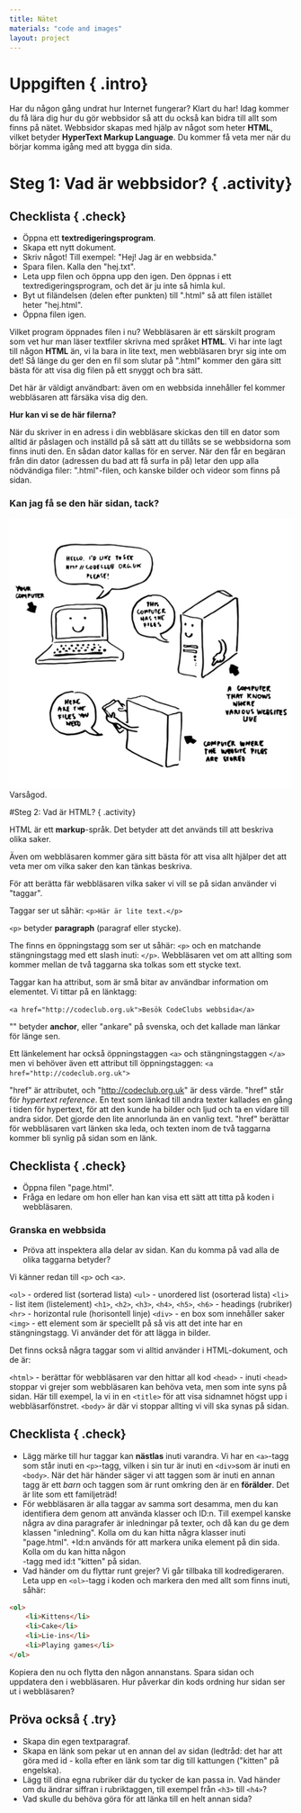 ```yaml
---
title: Nätet
materials: "code and images"
layout: project
---
```


# Uppgiften { .intro}

Har du någon gång undrat hur Internet fungerar? Klart du har! Idag kommer du få lära dig hur du gör webbsidor så att du också kan bidra till allt som finns på nätet. Webbsidor skapas med hjälp av något som heter __HTML__, vilket betyder __HyperText Markup Language__. Du kommer få veta mer när du börjar komma igång med att bygga din sida.

# Steg 1: Vad är webbsidor? { .activity}

## Checklista { .check}

+ Öppna ett __textredigeringsprogram__.
+ Skapa ett nytt dokument.
+ Skriv något! Till exempel: "Hej! Jag är en webbsida."
+ Spara filen. Kalla den "hej.txt".
+ Leta upp filen och öppna upp den igen. Den öppnas i ett textredigeringsprogram, och det är ju inte så himla kul.
+ Byt ut filändelsen (delen efter punkten) till ".html" så att filen istället heter "hej.html".
+ Öppna filen igen.

Vilket program öppnades filen i nu? Webbläsaren är ett särskilt program som vet hur man läser textfiler skrivna med språket __HTML__. Vi har inte lagt till någon __HTML__ än, vi la bara in lite text, men webbläsaren bryr sig inte om det! Så länge du ger den en fil som slutar på ".html" kommer den gära sitt bästa för att visa dig filen på ett snyggt och bra sätt.

Det här är väldigt användbart: även om en webbsida innehåller fel kommer webbläsaren att färsäka visa dig den.

__Hur kan vi se de här filerna?__

När du skriver in en adress i din webbläsare skickas den till en dator som alltid är påslagen och inställd på så sätt att du tillåts se se webbsidorna som finns inuti den. En sådan dator kallas för en server. När den får en begäran från din dator (adressen du bad att få surfa in på) letar den upp alla nödvändiga filer: ".html"-filen, och kanske bilder och videor som finns på sidan.

### Kan jag få se den här sidan, tack?
![screenshot](diagram_screenshot.png)
Varsågod.

#Steg 2: Vad är HTML? { .activity}

HTML är ett __markup__-språk. Det betyder att det används till att beskriva olika saker.

Även om webbläsaren kommer gära sitt bästa för att visa allt hjälper det att veta mer om vilka saker den kan tänkas beskriva.

För att berätta fär webbläsaren vilka saker vi vill se på sidan använder vi "taggar".

Taggar ser ut såhär: `<p>Här är lite text.</p>`

`<p>` betyder __paragraph__ (paragraf eller stycke).

The finns en öppningstagg som ser ut såhär: `<p>` och en matchande stängningstagg med ett slash inuti: `</p>`. Webbläsaren vet om att allting som kommer mellan de två taggarna ska tolkas som ett stycke text.

Taggar kan ha attribut, som är små bitar av användbar information om elementet. Vi tittar på en länktagg:

`<a href="http://codeclub.org.uk">Besök CodeClubs webbsida</a>`

"<a>" betyder __anchor__, eller "ankare" på svenska, och det kallade man länkar för länge sen.

Ett länkelement har också öppningstaggen `<a>` och stängningstaggen `</a>` men vi behöver även ett attribut till öppningstaggen: `<a href="http://codeclub.org.uk">`

"href" är attributet, och "http://codeclub.org.uk" är dess värde.
"href" står för _hypertext reference_. En text som länkad till andra texter kallades en gång i tiden för hypertext, för att den kunde ha bilder och ljud och ta en vidare till andra sidor. Det gjorde den lite annorlunda än en vanlig text.
"href" berättar för webbläsaren vart länken ska leda, och texten inom de två taggarna kommer bli synlig på sidan som en länk.

## Checklista { .check}

+ Öppna filen "page.html".
+ Fråga en ledare om hon eller han kan visa ett sätt att titta på koden i webbläsaren.

### Granska en webbsida

+ Pröva att inspektera alla delar av sidan. Kan du komma på vad alla de olika taggarna betyder?

Vi känner redan till `<p>` och `<a>`.

`<ol>` - ordered list (sorterad lista)
`<ul>` - unordered list (osorterad lista)
`<li>` - list item (listelement)
`<h1>`, `<h2>`, `<h3>`, `<h4>`, `<h5>`, `<h6>` - headings (rubriker)
`<hr>` - horizontal rule (horisontell linje)
`<div>` - en box som innehåller saker
`<img>` - ett element som är speciellt på så vis att det inte har en stängningstagg. Vi använder det för att lägga in bilder.

Det finns också några taggar som vi alltid använder i HTML-dokument, och de är:

`<html>` - berättar för webbläsaren var den hittar all kod
`<head>` - inuti `<head>` stoppar vi grejer som webbläsaren kan behöva veta, men som inte syns på sidan. Här till exempel, la vi in en `<title>` för att visa sidnamnet högst upp i webbläsarfönstret. 
`<body>` är där vi stoppar allting vi vill ska synas på sidan.

## Checklista { .check}

+ Lägg märke till hur taggar kan __nästlas__ inuti varandra. Vi har en `<a>`-tagg som står inuti en `<p>`-tagg, vilken i sin tur är inuti en `<div>`som är inuti en `<body>`. När det här händer säger vi att taggen som är inuti en annan tagg är ett _barn_ och taggen som är runt omkring den är en __förälder__. Det är lite som ett familjeträd!
+ För webbläsaren är alla taggar av samma sort desamma, men du kan identifiera dem genom att använda klasser och ID:n. Till exempel kanske några av dina paragrafer är inledningar på texter, och då kan du ge dem klassen "inledning". Kolla om du kan hitta några klasser inuti "page.html".
+Id:n används för att markera unika element på din sida. Kolla om du kan hitta någon <div>-tagg med id:t "kitten" på sidan.
+ Vad händer om du flyttar runt grejer? Vi går tillbaka till kodredigeraren. Leta upp en `<ol>`-tagg i koden och markera den med allt som finns inuti, såhär:

```html
<ol>
	<li>Kittens</li>
	<li>Cake</li>
	<li>Lie-ins</li>
	<li>Playing games</li>
</ol>
```

Kopiera den nu och flytta den någon annanstans. Spara sidan och uppdatera den i webbläsaren. Hur påverkar din kods ordning hur sidan ser ut i webbläsaren?

## Pröva också { .try}

* Skapa din egen textparagraf.
* Skapa en länk som pekar ut en annan del av sidan (ledtråd: det har att göra med id - kolla efter en länk som tar dig till kattungen ("kitten" på engelska).
* Lägg till dina egna rubriker där du tycker de kan passa in. Vad händer om du ändrar siffran i rubriktaggen, till exempel från `<h3>` till `<h4>`?
* Vad skulle du behöva göra för att länka till en helt annan sida? 
